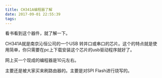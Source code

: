 ```yaml
---
title: CH341A编程器了解
date: 2017-09-01 22:55:39
tags:
---
```




看书看到这个器件，就了解一下。

CH341A就是南京沁恒公司的一个USB 转并口或串口的芯片。这个的特点就是使用简单，你只需要在pc上下载安装这个芯片的usb驱动程序就好了。

网上买一个现成的编程器是10元左右。

主要还是被大家买来刷路由器的。主要是对SPI Flash进行烧写的。



